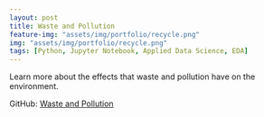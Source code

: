 ```yaml
---
layout: post
title: Waste and Pollution
feature-img: "assets/img/portfolio/recycle.png"
img: "assets/img/portfolio/recycle.png"
tags: [Python, Jupyter Notebook, Applied Data Science, EDA]
---
```


Learn more about the effects that waste and pollution have on the environment.

GitHub:
[Waste and Pollution](https://github.com/knmoses/DSC680-Waste-and-Pollution)
